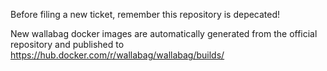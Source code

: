 Before filing a new ticket, remember this repository is depecated!

New wallabag docker images are automatically generated from the official repository and published to https://hub.docker.com/r/wallabag/wallabag/builds/
